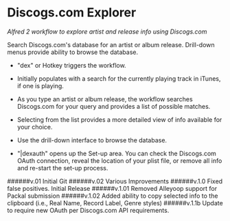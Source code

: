 Discogs.com Explorer
=============

*Alfred 2 workflow to explore artist and release info using Discogs.com*

Search Discogs.com's database for an artist or album release. Drill-down menus provide ability to browse the database.

- "dex" or Hotkey triggers the workflow.
- Initially populates with a search for the currently playing track in iTunes, if one is playing.
- As you type an artist or album release, the workflow searches Discogs.com for your query and provides a list of possible matches.
- Selecting from the list provides a more detailed view of info available for your choice.
- Use the drill-down interface to browse the database.

- "|dexauth" opens up the Set-up area. You can check the Discogs.com OAuth connection, reveal the location of your plist file, or remove all info and re-start the set-up process.

######v.01
Initial Git
######v.02
Various Improvements
######v.1.0
Fixed false positives. Initial Release
######v.1.01
Removed Alleyoop support for Packal submission
######v.1.02
Added ability to copy selected info to the clipboard (i.e., Real Name, Record Label, Genre styles)
######v.1.1b
Update to require new OAuth per Discogs.com API requirements.